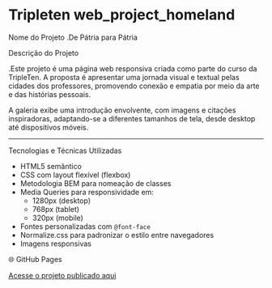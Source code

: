 # Tripleten web_project_homeland

Nome do Projeto
.De Pátria para Pátria

Descrição do Projeto

.Este projeto é uma página web responsiva criada como parte do curso da TripleTen. A proposta é apresentar uma jornada visual e textual pelas cidades dos professores, promovendo conexão e empatia por meio da arte e das histórias pessoais.

A galeria exibe uma introdução envolvente, com imagens e citações inspiradoras, adaptando-se a diferentes tamanhos de tela, desde desktop até dispositivos móveis.

---

Tecnologias e Técnicas Utilizadas

- HTML5 semântico
- CSS com layout flexível (flexbox)
- Metodologia BEM para nomeação de classes
- Media Queries para responsividade em:
  - 1280px (desktop)
  - 768px (tablet)
  - 320px (mobile)
- Fontes personalizadas com `@font-face`
- Normalize.css para padronizar o estilo entre navegadores
- Imagens responsivas

🌐 GitHub Pages

[Acesse o projeto publicado aqui](https://github.com/isabeladidek/web_project_homeland.git)
